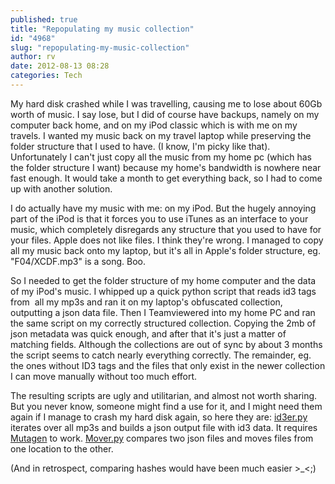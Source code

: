 ```yaml
---
published: true
title: "Repopulating my music collection"
id: "4968"
slug: "repopulating-my-music-collection"
author: rv
date: 2012-08-13 08:28
categories: Tech
---
```

My hard disk crashed while I was travelling, causing me to lose about 60Gb worth of music. I say lose, but I did of course have backups, namely on my computer back home, and on my iPod classic which is with me on my travels. I wanted my music back on my travel laptop while preserving the folder structure that I used to have. (I know, I'm picky like that). Unfortunately I can't just copy all the music from my home pc (which has the folder structure I want) because my home's bandwidth is nowhere near fast enough. It would take a month to get everything back, so I had to come up with another solution.

I do actually have my music with me: on my iPod. But the hugely annoying part of the iPod is that it forces you to use iTunes as an interface to your music, which completely disregards any structure that you used to have for your files. Apple does not like files. I think they're wrong. I managed to copy all my music back onto my laptop, but it's all in Apple's folder structure, eg. "F04/XCDF.mp3" is a song. Boo.

So I needed to get the folder structure of my home computer and the data of my iPod's music. I whipped up a quick python script that reads id3 tags from  all my mp3s and ran it on my laptop's obfuscated collection, outputting a json data file. Then I Teamviewered into my home PC and ran the same script on my correctly structured collection. Copying the 2mb of json metadata was quick enough, and after that it's just a matter of matching fields. Although the collections are out of sync by about 3 months the script seems to catch nearly everything correctly. The remainder, eg. the ones without ID3 tags and the files that only exist in the newer collection I can move manually without too much effort.

The resulting scripts are ugly and utilitarian, and almost not worth sharing. But you never know, someone might find a use for it, and I might need them again if I manage to crash my hard disk again, so here they are: <a href="https://www.colorfulwolf.com/dev/musicfix/id3er.py">id3er.py</a> iterates over all mp3s and builds a json output file with id3 data. It requires <a href="http://code.google.com/p/mutagen/" target="_blank">Mutagen</a> to work. <a href="https://www.colorfulwolf.com/dev/musicfix/mover.py">Mover.py</a> compares two json files and moves files from one location to the other.

(And in retrospect, comparing hashes would have been much easier &gt;_&lt;;)